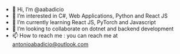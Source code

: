 - 👋 Hi, I’m @aabadicio
- 👀 I’m interested in C#, Web Applications, Python and React JS
- 🌱 I’m currently learning React JS, PyTorch and Javascript
- 💞️ I’m looking to collaborate on dotnet and backend development
- 📫 How to reach me : you can reach me at antonioabadicio@outlook.com

<!---
aabadicio/aabadicio is a ✨ special ✨ repository because its `README.md` (this file) appears on your GitHub profile.
You can click the Preview link to take a look at your changes.
--->

